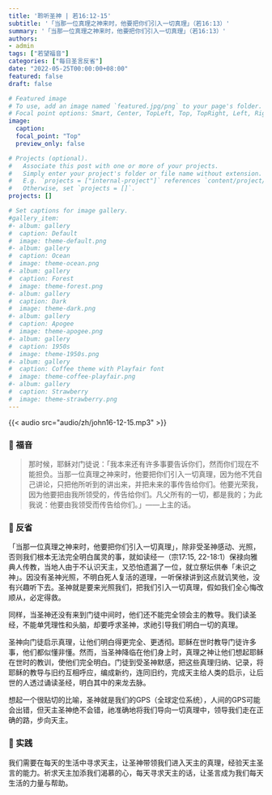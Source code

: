 ```yaml
---
title: '聆听圣神 | 若16:12-15'
subtitle: '「当那一位真理之神来时，他要把你们引入一切真理」（若16:13）'
summary: '「当那一位真理之神来时，他要把你们引入一切真理」（若16:13）'
authors:
- admin
tags: ["若望福音"]
categories: ["每日圣言反省"]
date: "2022-05-25T00:00:00+08:00"
featured: false
draft: false

# Featured image
# To use, add an image named `featured.jpg/png` to your page's folder.
# Focal point options: Smart, Center, TopLeft, Top, TopRight, Left, Right, BottomLeft, Bottom, BottomRight
image:
  caption:
  focal_point: "Top"
  preview_only: false

# Projects (optional).
#   Associate this post with one or more of your projects.
#   Simply enter your project's folder or file name without extension.
#   E.g. `projects = ["internal-project"]` references `content/project/deep-learning/index.md`.
#   Otherwise, set `projects = []`.
projects: []

# Set captions for image gallery.
#gallery_item:
#- album: gallery
#  caption: Default
#  image: theme-default.png
#- album: gallery
#  caption: Ocean
#  image: theme-ocean.png
#- album: gallery
#  caption: Forest
#  image: theme-forest.png
#- album: gallery
#  caption: Dark
#  image: theme-dark.png
#- album: gallery
#  caption: Apogee
#  image: theme-apogee.png
#- album: gallery
#  caption: 1950s
#  image: theme-1950s.png
#- album: gallery
#  caption: Coffee theme with Playfair font
#  image: theme-coffee-playfair.png
#- album: gallery
#  caption: Strawberry
#  image: theme-strawberry.png
---
```


{{< audio src="audio/zh/john16-12-15.mp3" >}}

### :love_letter: 福音
> 那时候，耶稣对门徒说：「我本来还有许多事要告诉你们，然而你们现在不能担负。当那一位真理之神来时，他要把你们引入一切真理，因为他不凭自己讲论，只把他所听到的讲出来，并把未来的事传告给你们。他要光荣我，因为他要把由我所领受的，传告给你们。凡父所有的一切，都是我的；为此我说：他要由我领受而传告给你们。」——上主的话。

### :speech_balloon: 反省
「当那一位真理之神来时，他要把你们引入一切真理」，除非受圣神感动、光照，否则我们根本无法完全明白属灵的事，就如读经一（宗17:15, 22-18:1）保禄向雅典人传教，当地人由于不认识天主，又恐怕遗漏了一位，就立祭坛供奉「未识之神」。因没有圣神光照，不明白死人复活的道理，一听保禄讲到这点就讥笑他，没有兴趣听下去。圣神就是要来光照我们，把我们引入一切真理，假如我们全心悔改顺从，必定得救。

同样，当圣神还没有来到门徒中间时，他们还不能完全领会主的教导。我们读圣经，不能单凭理性和头脑，却要呼求圣神，求祂引导我们明白一切的真理。

圣神向门徒启示真理，让他们明白得更完全、更透彻。耶稣在世时教导门徒许多事，他们都似懂非懂。然而，当圣神降临在他们身上时，真理之神让他们想起耶稣在世时的教训，使他们完全明白。门徒到受圣神默感，把这些真理归纳、记录，将耶稣的教导与旧约互相呼应，编成新约，连同旧约，完成天主给人类的启示，让后世的人透过诵读圣经，明白其中的来龙去脉。

想起一个很贴切的比喻，圣神就是我们的GPS（全球定位系统），人间的GPS可能会出错，但天主圣神绝不会错，祂准确地将我们导向一切真理中，领导我们走在正确的路，步向天主。

### :runner: 实践
我们需要在每天的生活中寻求天主，让圣神带领我们进入天主的真理，经验天主圣言的能力。祈求天主加添我们渴慕的心，每天寻求天主的话，让圣言成为我们每天生活的力量与帮助。
